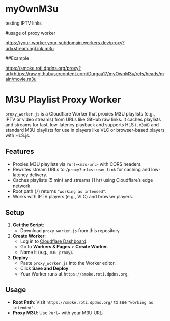 # myOwnM3u
testing IPTV links

#usage of proxy worker

https://your-worker.your-subdomain.workers.dev/proxy?url=streamingLink.m3u

##Example

https://smoke.roti.dpdns.org/proxy?url=https://raw.githubusercontent.com/Durgaa17/myOwnM3u/refs/heads/main/movie.m3u

# M3U Playlist Proxy Worker

`proxy_worker.js` is a Cloudflare Worker that proxies M3U playlists (e.g., IPTV or video streams) from URLs like GitHub raw links. It caches playlists and streams for fast, low-latency playback and supports HLS (`.m3u8`) and standard M3U playlists for use in players like VLC or browser-based players with HLS.js.

## Features
- Proxies M3U playlists via `?url=<m3u-url>` with CORS headers.
- Rewrites stream URLs to `/proxy?url=stream_link` for caching and low-latency delivery.
- Caches playlists (5 min) and streams (1 hr) using Cloudflare’s edge network.
- Root path (`/`) returns `"working as intended"`.
- Works with IPTV players (e.g., VLC) and browser players.

## Setup
1. **Get the Script**:
   - Download `proxy_worker.js` from this repository.
2. **Create Worker**:
   - Log in to [Cloudflare Dashboard](https://dash.cloudflare.com/).
   - Go to **Workers & Pages** > **Create Worker**.
   - Name it (e.g., `m3u-proxy`).
3. **Deploy**:
   - Paste `proxy_worker.js` into the Worker editor.
   - Click **Save and Deploy**.
   - Your Worker runs at `https://smoke.roti.dpdns.org`.

## Usage
- **Root Path**: Visit `https://smoke.roti.dpdns.org/` to see `"working as intended"`.
- **Proxy M3U**: Use `?url=` with your M3U URL:


